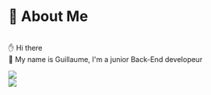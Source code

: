 # 💫 About Me
<br />
✋ Hi there
<br />
🙋 My name is Guillaume, I'm a junior Back-End developeur
<br />

![](https://github-readme-streak-stats.herokuapp.com/?user=Gwigzz&theme=dracula&hide_border=true) 
<br />
![](https://github-readme-stats.vercel.app/api/top-langs/?username=Gwigzz&langs_count=20&theme=dracula&hide_border=true)
<br />
